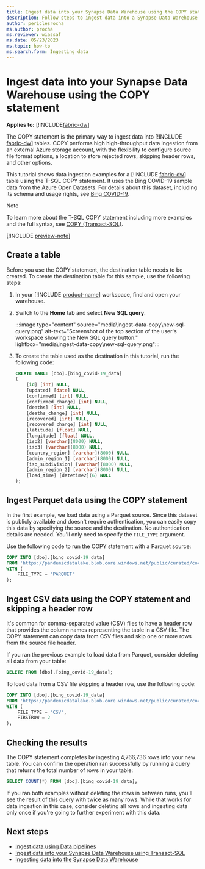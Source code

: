 ```yaml
---
title: Ingest data into your Synapse Data Warehouse using the COPY statement
description: Follow steps to ingest data into a Synapse Data Warehouse with the COPY statement in Microsoft Fabric.
author: periclesrocha
ms.author: procha
ms.reviewer: wiassaf
ms.date: 05/23/2023
ms.topic: how-to
ms.search.form: Ingesting data
---
```


# Ingest data into your Synapse Data Warehouse using the COPY statement

**Applies to:** [!INCLUDE[fabric-dw](includes/applies-to-version/fabric-dw.md)]

The COPY statement is the primary way to ingest data into [!INCLUDE [fabric-dw](includes/fabric-dw.md)] tables. COPY performs high high-throughput data ingestion from an external Azure storage account, with the flexibility to configure source file format options, a location to store rejected rows, skipping header rows, and other options. 

This tutorial shows data ingestion examples for a [!INCLUDE [fabric-dw](includes/fabric-dw.md)] table using the T-SQL COPY statement. It uses the Bing COVID-19 sample data from the Azure Open Datasets. For details about this dataset, including its schema and usage rights, see [Bing COVID-19](/azure/open-datasets/dataset-bing-covid-19?tabs=azure-storage).

> [!NOTE]
> To learn more about the T-SQL COPY statement including more examples and the full syntax, see [COPY (Transact-SQL)](/sql/t-sql/statements/copy-into-transact-sql?view=fabric&preserve-view=true).

[!INCLUDE [preview-note](../includes/preview-note.md)]

## Create a table

Before you use the COPY statement, the destination table needs to be created. To create the destination table for this sample, use the following steps: 

1. In your [!INCLUDE [product-name](../includes/product-name.md)] workspace, find and open your warehouse.

1. Switch to the **Home** tab and select **New SQL query**.

    :::image type="content" source="media\ingest-data-copy\new-sql-query.png" alt-text="Screenshot of the top section of the user's workspace showing the New SQL query button." lightbox="media\ingest-data-copy\new-sql-query.png":::

1. To create the table used as the destination in this tutorial, run the following code:
    
    ```sql
    CREATE TABLE [dbo].[bing_covid-19_data]
    (
        [id] [int] NULL,
        [updated] [date] NULL,
        [confirmed] [int] NULL,
        [confirmed_change] [int] NULL,
        [deaths] [int] NULL,
        [deaths_change] [int] NULL,
        [recovered] [int] NULL,
        [recovered_change] [int] NULL,
        [latitude] [float] NULL,
        [longitude] [float] NULL,
        [iso2] [varchar](8000) NULL,
        [iso3] [varchar](8000) NULL,
        [country_region] [varchar](8000) NULL,
        [admin_region_1] [varchar](8000) NULL,
        [iso_subdivision] [varchar](8000) NULL,
        [admin_region_2] [varchar](8000) NULL,
        [load_time] [datetime2](6) NULL
    );
    ```

## Ingest Parquet data using the COPY statement

In the first example, we load data using a Parquet source. Since this dataset is publicly available and doesn't require authentication, you can easily copy this data by specifying the source and the destination. No authentication details are needed. You'll only need to specify the `FILE_TYPE` argument.

Use the following code to run the COPY statement with a Parquet source:

```sql
COPY INTO [dbo].[bing_covid-19_data]
FROM 'https://pandemicdatalake.blob.core.windows.net/public/curated/covid-19/bing_covid-19_data/latest/bing_covid-19_data.parquet'
WITH (
    FILE_TYPE = 'PARQUET'
);
```

## Ingest CSV data using the COPY statement and skipping a header row

It's common for comma-separated value (CSV) files to have a header row that provides the column names representing the table in a CSV file. The COPY statement can copy data from CSV files and skip one or more rows from the source file header.

If you ran the previous example to load data from Parquet, consider deleting all data from your table: 

```sql 
DELETE FROM [dbo].[bing_covid-19_data];
```

To load data from a CSV file skipping a header row, use the following code:

```sql
COPY INTO [dbo].[bing_covid-19_data]
FROM 'https://pandemicdatalake.blob.core.windows.net/public/curated/covid-19/bing_covid-19_data/latest/bing_covid-19_data.csv'
WITH (
    FILE_TYPE = 'CSV', 
    FIRSTROW = 2
);
```

## Checking the results

The COPY statement completes by ingesting 4,766,736 rows into your new table. You can confirm the operation ran successfully by running a query that returns the total number of rows in your table:

```sql
SELECT COUNT(*) FROM [dbo].[bing_covid-19_data];
```

If you ran both examples without deleting the rows in between runs, you'll see the result of this query with twice as many rows. While that works for data ingestion in this case, consider deleting all rows and ingesting data only once if you're going to further experiment with this data. 

## Next steps

- [Ingest data using Data pipelines](ingest-data-pipelines.md)
- [Ingest data into your Synapse Data Warehouse using Transact-SQL](ingest-data-tsql.md)
- [Ingesting data into the Synapse Data Warehouse](ingest-data.md)
